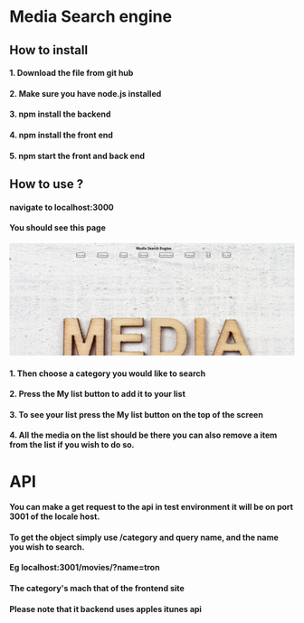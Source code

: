 # Media Search engine

## How to install 
#### 1. Download the file from git hub 
#### 2. Make sure you have node.js installed 
#### 3. npm install the backend
#### 4. npm install the front end 
#### 5. npm start the front and back end 

## How to use ? 
####  navigate to localhost:3000 
####  You should see this page
![shot](./img/hime.png)
#### 1. Then choose a category you would like to search
#### 2. Press the My list button to add it to your list 
#### 3. To see your list press the My list button on the top of the screen
#### 4. All the media on the list should be there you can also remove a item from the list if you wish to do so. 


# API 
#### You can make a get request to the api in test environment it will be on port 3001 of the locale host.
#### To get the object simply use /category and query name, and the name you wish to search.
#### Eg localhost:3001/movies/?name=tron 
#### The category's mach that of the frontend site 
#### Please note that it backend uses apples itunes api 